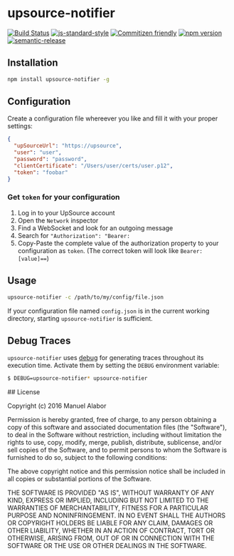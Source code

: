 # upsource-notifier
[![Build Status](https://travis-ci.org/swissmanu/upsource-notifier.svg)](https://travis-ci.org/swissmanu/upsource-notifier) [![js-standard-style](https://img.shields.io/badge/code%20style-standard-brightgreen.svg)](http://standardjs.com/) [![Commitizen friendly](https://img.shields.io/badge/commitizen-friendly-brightgreen.svg)](http://commitizen.github.io/cz-cli/) [![npm version](https://badge.fury.io/js/upsource-notifier.svg)](http://badge.fury.io/js/upsource-notifier) [![semantic-release](https://img.shields.io/badge/%20%20%F0%9F%93%A6%F0%9F%9A%80-semantic--release-e10079.svg)](https://github.com/semantic-release/semantic-release)

## Installation
```bash
npm install upsource-notifier -g
```

## Configuration
Create a configuration file whereever you like and fill it with your proper settings:

```json
{
  "upSourceUrl": "https://upsource",
  "user": "user",
  "password": "password",
  "clientCertificate": "/Users/user/certs/user.p12",
  "token": "foobar"
}
```

### Get `token` for your configuration

1. Log in to your UpSource account
2. Open the `Network` inspector
3. Find a WebSocket and look for an outgoing message
4. Search for `"Authorization": "Bearer:`
5. Copy-Paste the complete value of the authorization property to your configuration as `token`. (The correct token will look like `Bearer: [value]==`)

## Usage
```bash
upsource-notifier -c /path/to/my/config/file.json
```

If your configuration file named `config.json` is in the current working directory, starting `upsource-notifier` is sufficient.

## Debug Traces
`upsource-notifier` uses [debug](https://github.com/visionmedia/debug) for generating traces throughout its execution time. Activate them by setting the `DEBUG` environment variable:

```bash
$ DEBUG=upsource-notifier* upsource-notifier
```

## License

Copyright (c) 2016 Manuel Alabor

Permission is hereby granted, free of charge, to any person obtaining a copy of this software and associated documentation files (the "Software"), to deal in the Software without restriction, including without limitation the rights to use, copy, modify, merge, publish, distribute, sublicense, and/or sell copies of the Software, and to permit persons to whom the Software is furnished to do so, subject to the following conditions:

The above copyright notice and this permission notice shall be included in all copies or substantial portions of the Software.

THE SOFTWARE IS PROVIDED "AS IS", WITHOUT WARRANTY OF ANY KIND, EXPRESS OR IMPLIED, INCLUDING BUT NOT LIMITED TO THE WARRANTIES OF MERCHANTABILITY, FITNESS FOR A PARTICULAR PURPOSE AND NONINFRINGEMENT. IN NO EVENT SHALL THE AUTHORS OR COPYRIGHT HOLDERS BE LIABLE FOR ANY CLAIM, DAMAGES OR OTHER LIABILITY, WHETHER IN AN ACTION OF CONTRACT, TORT OR OTHERWISE, ARISING FROM, OUT OF OR IN CONNECTION WITH THE SOFTWARE OR THE USE OR OTHER DEALINGS IN THE SOFTWARE.
